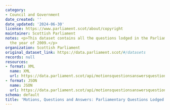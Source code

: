```yaml
---
category:
- Council and Government
date_created: ''
date_updated: '2024-06-30'
license: https://www.parliament.scot/about/copyright
maintainer: Scottish Parliament
notes: <p>This dataset contains all the questions lodged in the Parliament during
  the year of 2009.</p>
organization: Scottish Parliament
original_dataset_link: https://data.parliament.scot/#/datasets
records: null
resources:
- format: XML
  name: XML
  url: https://data.parliament.scot/api/motionsquestionsanswersquestions?year=2009
- format: JSON
  name: JSON
  url: https://data.parliament.scot/api/motionsquestionsanswersquestions?year=2009
schema: default
title: 'Motions, Questions and Answers: Parliamentary Questions Lodged (2009)'
---
```

